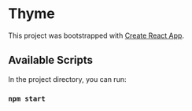 # Thyme 

This project was bootstrapped with [Create React App](https://github.com/facebook/create-react-app).

## Available Scripts

In the project directory, you can run:

### `npm start`
